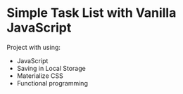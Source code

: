 # Simple Task List with Vanilla JavaScript 

Project with using:
- JavaScript
- Saving in Local Storage
- Materialize CSS
- Functional programming
